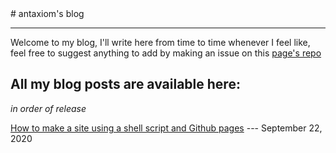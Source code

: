 <title>antaxiom's sit </title>
# antaxiom's blog

---

Welcome to my blog, I'll write here from time to time whenever I feel like, feel free to suggest anything to add by making an issue on this [page's repo](https://github.com/antaxiom/antaxiom.github.io)

## All my blog posts are available here:
*in order of release*

[How to make a site using a shell script and Github pages](github-pages-and-ssg5) --- September 22, 2020
